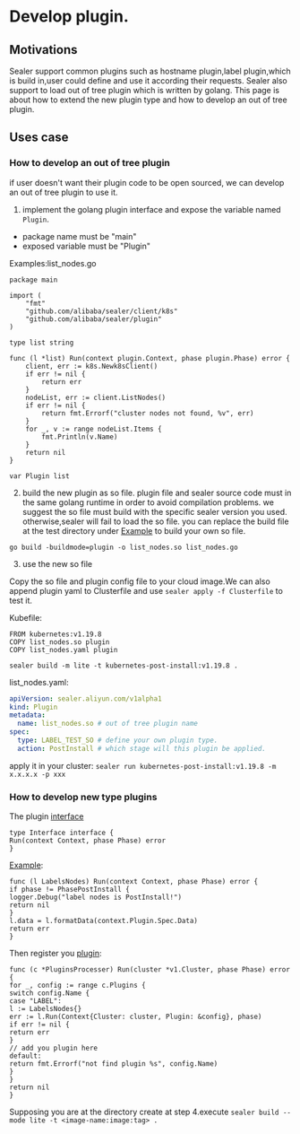 # Develop plugin.

## Motivations

Sealer support common plugins such as hostname plugin,label plugin,which is build in,user could define and use it
according their requests. Sealer also support to load out of tree plugin which is written by golang. This page is about
how to extend the new plugin type and how to develop an out of tree plugin.

## Uses case

### How to develop an out of tree plugin

if user doesn't want their plugin code to be open sourced, we can develop an out of tree plugin to use it.

1. implement the golang plugin interface and expose the variable named `Plugin`.

* package name must be "main"
* exposed variable must be "Plugin"

Examples:list_nodes.go

```shell
package main

import (
	"fmt"
	"github.com/alibaba/sealer/client/k8s"
	"github.com/alibaba/sealer/plugin"
)

type list string

func (l *list) Run(context plugin.Context, phase plugin.Phase) error {
	client, err := k8s.Newk8sClient()
	if err != nil {
		return err
	}
	nodeList, err := client.ListNodes()
	if err != nil {
		return fmt.Errorf("cluster nodes not found, %v", err)
	}
	for _, v := range nodeList.Items {
		fmt.Println(v.Name)
	}
	return nil
}

var Plugin list
```

2. build the new plugin as so file. plugin file and sealer source code must in the same golang runtime in order to avoid
   compilation problems. we suggest the so file must build with the specific sealer version you used. otherwise,sealer
   will fail to load the so file. you can replace the build file at the test directory
   under [Example](https://github.com/alibaba/sealer/blob/main/plugin) to build your own so file.

```shell
go build -buildmode=plugin -o list_nodes.so list_nodes.go
```

3. use the new so file

Copy the so file and plugin config file to your cloud image.We can also append plugin yaml to Clusterfile and
use `sealer apply -f Clusterfile` to test it.

Kubefile:

```shell
FROM kubernetes:v1.19.8
COPY list_nodes.so plugin
COPY list_nodes.yaml plugin
```

```shell script
sealer build -m lite -t kubernetes-post-install:v1.19.8 .
```

list_nodes.yaml:

```yaml
apiVersion: sealer.aliyun.com/v1alpha1
kind: Plugin
metadata:
  name: list_nodes.so # out of tree plugin name
spec:
  type: LABEL_TEST_SO # define your own plugin type.
  action: PostInstall # which stage will this plugin be applied.
```

apply it in your cluster: `sealer run kubernetes-post-install:v1.19.8 -m x.x.x.x -p xxx`

### How to develop new type plugins

The plugin [interface](https://github.com/alibaba/sealer/blob/main/plugin/plugin.go)

```golang
type Interface interface {
Run(context Context, phase Phase) error
}
```

[Example](https://github.com/alibaba/sealer/blob/main/plugin/labels.go):

```golang
func (l LabelsNodes) Run(context Context, phase Phase) error {
if phase != PhasePostInstall {
logger.Debug("label nodes is PostInstall!")
return nil
}
l.data = l.formatData(context.Plugin.Spec.Data)
return err
}
```

Then register you [plugin](https://github.com/alibaba/sealer/blob/main/plugin/plugins.go):

```golang
func (c *PluginsProcesser) Run(cluster *v1.Cluster, phase Phase) error {
for _, config := range c.Plugins {
switch config.Name {
case "LABEL":
l := LabelsNodes{}
err := l.Run(Context{Cluster: cluster, Plugin: &config}, phase)
if err != nil {
return err
}
// add you plugin here
default:
return fmt.Errorf("not find plugin %s", config.Name)
}
}
return nil
}
```

Supposing you are at the directory create at step 4.execute `sealer build --mode lite -t <image-name:image:tag> .`